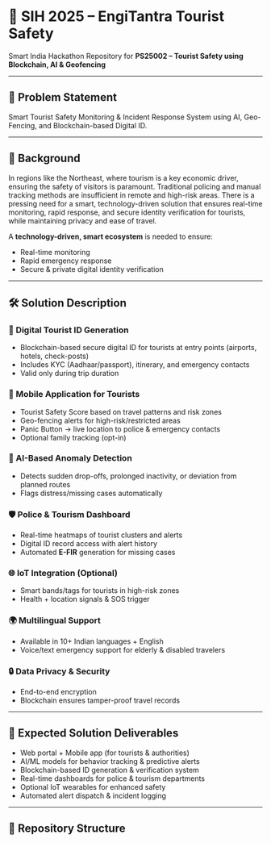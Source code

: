 # 🚨 SIH 2025 – EngiTantra Tourist Safety  

Smart India Hackathon Repository for **PS25002 – Tourist Safety using Blockchain, AI & Geofencing**  

---

## 📌 Problem Statement  
Smart Tourist Safety Monitoring & Incident Response System using AI, Geo-Fencing, and Blockchain-based Digital ID.  

---

## 📖 Background  
In regions like the Northeast, where tourism is a key economic driver, ensuring the safety of visitors is paramount. Traditional policing and manual tracking methods are insufficient in remote and high-risk areas. There is a pressing need for a smart, technology-driven solution that ensures real-time monitoring, rapid response, and secure identity verification for tourists, while maintaining privacy and ease of travel.

A **technology-driven, smart ecosystem** is needed to ensure:  
- Real-time monitoring  
- Rapid emergency response  
- Secure & private digital identity verification  

---

## 🛠️ Solution Description  

### 🔑 Digital Tourist ID Generation  
- Blockchain-based secure digital ID for tourists at entry points (airports, hotels, check-posts)  
- Includes KYC (Aadhaar/passport), itinerary, and emergency contacts  
- Valid only during trip duration  

### 📱 Mobile Application for Tourists  
- Tourist Safety Score based on travel patterns and risk zones  
- Geo-fencing alerts for high-risk/restricted areas  
- Panic Button → live location to police & emergency contacts  
- Optional family tracking (opt-in)  

### 🤖 AI-Based Anomaly Detection  
- Detects sudden drop-offs, prolonged inactivity, or deviation from planned routes  
- Flags distress/missing cases automatically  

### 🛡️ Police & Tourism Dashboard  
- Real-time heatmaps of tourist clusters and alerts  
- Digital ID record access with alert history  
- Automated **E-FIR** generation for missing cases  

### 🌐 IoT Integration (Optional)  
- Smart bands/tags for tourists in high-risk zones  
- Health + location signals & SOS trigger  

### 🌍 Multilingual Support  
- Available in 10+ Indian languages + English  
- Voice/text emergency support for elderly & disabled travelers  

### 🔒 Data Privacy & Security  
- End-to-end encryption  
- Blockchain ensures tamper-proof travel records  

---

## 🎯 Expected Solution Deliverables  
- Web portal + Mobile app (for tourists & authorities)  
- AI/ML models for behavior tracking & predictive alerts  
- Blockchain-based ID generation & verification system  
- Real-time dashboards for police & tourism departments  
- Optional IoT wearables for enhanced safety  
- Automated alert dispatch & incident logging  

---

## 📂 Repository Structure  


